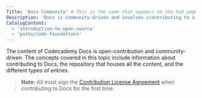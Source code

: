 ```yaml
---
Title: 'Docs Community' # This is the name that appears on the hub page for this language. Pay attention to capitalization and punctuation!
Description: 'Docs is community-driven and involves ccontributing to a repository and writing entries that cover many topics, concepts, and terms.'
CatalogContent:
  - 'introduction-to-open-source'
  - 'paths/code-foundations'
---
```


The content of Codecademy Docs is open-contribution and community-driven. The concepts covered in this topic include information about contributing to Docs, the repository that houses all the content, and the different types of entries.

> **Note:** All must sign the [Contribution License Agreement](https://cla-assistant.io/Codecademy/docs) when contributing to Docs for the first time.
